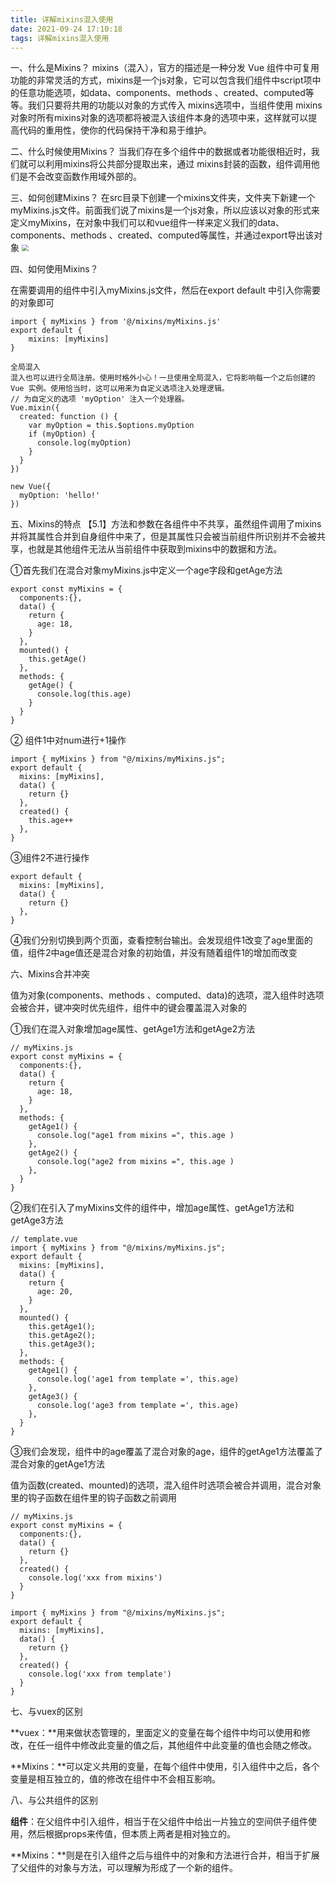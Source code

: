 ```yaml
---
title: 详解mixins混入使用
date: 2021-09-24 17:10:18
tags: 详解mixins混入使用
---
```


一、什么是Mixins？
mixins（混入），官方的描述是一种分发 Vue 组件中可复用功能的非常灵活的方式，mixins是一个js对象，它可以包含我们组件中script项中的任意功能选项，如data、components、methods 、created、computed等等。我们只要将共用的功能以对象的方式传入 mixins选项中，当组件使用 mixins对象时所有mixins对象的选项都将被混入该组件本身的选项中来，这样就可以提高代码的重用性，使你的代码保持干净和易于维护。

 

二、什么时候使用Mixins？
当我们存在多个组件中的数据或者功能很相近时，我们就可以利用mixins将公共部分提取出来，通过 mixins封装的函数，组件调用他们是不会改变函数作用域外部的。

三、如何创建Mixins？
在src目录下创建一个mixins文件夹，文件夹下新建一个myMixins.js文件。前面我们说了mixins是一个js对象，所以应该以对象的形式来定义myMixins，在对象中我们可以和vue组件一样来定义我们的data、components、methods 、created、computed等属性，并通过export导出该对象
<img src="https://fengqichang666.github.io/images/mixinsJs.png" style="zoom:67%;" />

四、如何使用Mixins？

在需要调用的组件中引入myMixins.js文件，然后在export default 中引入你需要的对象即可

```
import { myMixins } from '@/mixins/myMixins.js'
export default {
	mixins: [myMixins]
}

全局混入
混入也可以进行全局注册。使用时格外小心！一旦使用全局混入，它将影响每一个之后创建的 Vue 实例。使用恰当时，这可以用来为自定义选项注入处理逻辑。
// 为自定义的选项 'myOption' 注入一个处理器。
Vue.mixin({
  created: function () {
    var myOption = this.$options.myOption
    if (myOption) {
      console.log(myOption)
    }
  }
})

new Vue({
  myOption: 'hello!'
})
```

五、Mixins的特点
【5.1】方法和参数在各组件中不共享，虽然组件调用了mixins并将其属性合并到自身组件中来了，但是其属性只会被当前组件所识别并不会被共享，也就是其他组件无法从当前组件中获取到mixins中的数据和方法。

①首先我们在混合对象myMixins.js中定义一个age字段和getAge方法

```
export const myMixins = {
  components:{},
  data() {
    return {
      age: 18,
    }
  },
  mounted() {
    this.getAge()
  },
  methods: {
    getAge() {
      console.log(this.age)
    }
  }
}
```

② 组件1中对num进行+1操作

```
import { myMixins } from "@/mixins/myMixins.js";
export default {
  mixins: [myMixins],
  data() {
    return {}
  },
  created() {
    this.age++
  },
}
```

③组件2不进行操作

```
export default {
  mixins: [myMixins],
  data() {
    return {}
  },
}
```

④我们分别切换到两个页面，查看控制台输出。会发现组件1改变了age里面的值，组件2中age值还是混合对象的初始值，并没有随着组件1的增加而改变

六、Mixins合并冲突

值为对象(components、methods 、computed、data)的选项，混入组件时选项会被合并，键冲突时优先组件，组件中的键会覆盖混入对象的

①我们在混入对象增加age属性、getAge1方法和getAge2方法

```
// myMixins.js
export const myMixins = {
  components:{},
  data() {
    return {
      age: 18,
    }
  },
  methods: {
    getAge1() {
      console.log("age1 from mixins =", this.age )
    },
    getAge2() {
      console.log("age2 from mixins =", this.age )
    },
  }
}
```

 ②我们在引入了myMixins文件的组件中，增加age属性、getAge1方法和getAge3方法

```
// template.vue
import { myMixins } from "@/mixins/myMixins.js";
export default {
  mixins: [myMixins],
  data() {
    return {
      age: 20,
    }
  },
  mounted() {
    this.getAge1();
    this.getAge2();
    this.getAge3();
  },
  methods: {
    getAge1() {
      console.log('age1 from template =', this.age)
    },
    getAge3() {
      console.log('age3 from template =', this.age)
    },
  }
}
```

③我们会发现，组件中的age覆盖了混合对象的age，组件的getAge1方法覆盖了混合对象的getAge1方法

值为函数(created、mounted)的选项，混入组件时选项会被合并调用，混合对象里的钩子函数在组件里的钩子函数之前调用

```
// myMixins.js
export const myMixins = {
  components:{},
  data() {
    return {}
  },
  created() {
    console.log('xxx from mixins')
  }
}
```

```
import { myMixins } from "@/mixins/myMixins.js";
export default {
  mixins: [myMixins],
  data() {
    return {}
  },
  created() {
    console.log('xxx from template')
  }
}
```

七、与vuex的区别

**vuex：**用来做状态管理的，里面定义的变量在每个组件中均可以使用和修改，在任一组件中修改此变量的值之后，其他组件中此变量的值也会随之修改。

**Mixins：**可以定义共用的变量，在每个组件中使用，引入组件中之后，各个变量是相互独立的，值的修改在组件中不会相互影响。

八、与公共组件的区别

**组件**：在父组件中引入组件，相当于在父组件中给出一片独立的空间供子组件使用，然后根据props来传值，但本质上两者是相对独立的。

**Mixins：**则是在引入组件之后与组件中的对象和方法进行合并，相当于扩展了父组件的对象与方法，可以理解为形成了一个新的组件。
